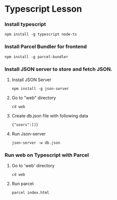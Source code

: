 # Typescript Lesson

### Install typescript

```
npm install -g typescript node-ts
```

### Install Parcel Bundler for frontend

```
npm install -g parcel-bundler
```

### Install JSON server to store and fetch JSON.

1. Install JSON Server
   ```
   npm install -g json-server
   ```
1. Go to "web" directory
   ```
   cd web
   ```
1. Create db.json file with following data
   ```
   {"users":[]}
   ```
1. Run Json-server
   ```
   json-server -w db.json
   ```

### Run web on Typescript with Parcel

1. Go to 'web' directory
   ```
   cd web
   ```
1. Run parcel
   ```
   parcel index.html
   ```
